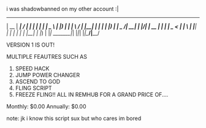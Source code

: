 i was shadowbanned on my other account :|

  _____  ______ __  __ _    _ _    _ ____  
 |  __ \|  ____|  \/  | |  | | |  | |  _ \ 
 | |__) | |__  | \  / | |__| | |  | | |_) |
 |  _  /|  __| | |\/| |  __  | |  | |  _ < 
 | | \ \| |____| |  | | |  | | |__| | |_) |
 |_|  \_\______|_|  |_|_|  |_|\____/|____/ 
                                           
                                           
 
 VERSION 1 IS OUT!

 MULTIPLE FEAUTRES SUCH AS

 1. SPEED HACK
 2. JUMP POWER CHANGER
 3. ASCEND TO GOD
 4. FLING SCRIPT
 5. FREEZE FLING!!
ALL IN REMHUB FOR A GRAND PRICE OF....

Monthly: $0.00
Annually: $0.00

note: jk i know this script sux but who cares im bored
